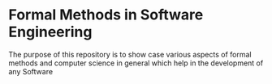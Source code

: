 # Formal Methods in Software Engineering
The purpose of this repository is to show case various aspects of formal methods and computer science in general which help in the development of any Software
